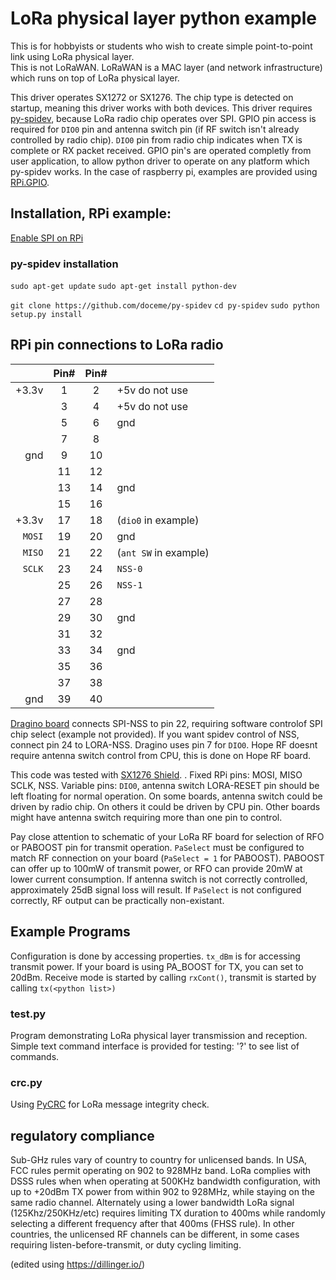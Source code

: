
    
# LoRa physical layer python example
This is for hobbyists or students who wish to create simple point-to-point link using LoRa physical layer.  
This is not LoRaWAN.
LoRaWAN is a MAC layer (and network infrastructure) which runs on top of LoRa physical layer.

This driver operates SX1272 or SX1276.  The chip type is detected on startup, meaning this driver works with both devices.
This driver requires [py-spidev](https://github.com/doceme/py-spidev), because LoRa radio chip operates over SPI.
GPIO pin access is required for `DIO0` pin and antenna switch pin (if RF switch isn't already controlled by radio chip).  `DIO0` pin from radio chip indicates when TX is complete or RX packet received.  GPIO pin's are operated completly from user application, to allow python driver to operate on any platform which py-spidev works.  In the case of raspberry pi, examples are provided using [RPi.GPIO](https://sourceforge.net/p/raspberry-gpio-python/wiki/BasicUsage/).
## Installation, RPi example:
[Enable SPI on RPi](https://www.raspberrypi-spy.co.uk/2014/08/enabling-the-spi-interface-on-the-raspberry-pi/)
### py-spidev installation
`sudo apt-get update`
`sudo apt-get install python-dev`

`git clone https://github.com/doceme/py-spidev`
`cd py-spidev`
`sudo python setup.py install`
## RPi pin connections to LoRa radio
|     | Pin#   | Pin#  | |
|----:|:------:|:-----:|:---- |
| +3.3v | 1 | 2 | +5v do not use|
|  | 3 | 4 | +5v do not use  |
|  | 5 | 6 | gnd
|  | 7 | 8 |
| gnd |9|10|
| |11|12|
| |13|14| gnd
| |15|16|
| +3.3v |17|18| (`dio0` in example)
| `MOSI` |19|20| gnd
| `MISO` |21|22| (`ant SW` in example)
| `SCLK` |23|24| `NSS-0` |
| |25|26| `NSS-1` |
| |27|28| |
| |29|30| gnd |
| |31|32| |
| |33|34| gnd|
| |35|36| |
| |37|38| |
| gnd |39|40| |

[Dragino board](http://wiki.dragino.com/index.php?title=Lora/GPS_HAT) connects SPI-NSS to pin 22, requiring software controlof SPI chip select (example not provided). If you want spidev control of NSS, connect pin 24 to LORA-NSS. Dragino uses pin 7 for `DIO0`.  Hope RF doesnt require antenna switch control from CPU, this is done on Hope RF board.

This code was tested with [SX1276 Shield](https://os.mbed.com/components/SX1276MB1xAS/).
.
Fixed RPi pins: MOSI, MISO SCLK, NSS.
Variable pins: `DIO0`, antenna switch
LORA-RESET pin should be left floating for normal operation.
On some boards, antenna switch could be driven by radio chip.  On others it could be driven by CPU pin.  Other boards might have antenna switch requiring more than one pin to control.

Pay close attention to schematic of your LoRa RF board for selection of RFO or PABOOST pin for transmit operation. `PaSelect` must be configured to match RF connection on your board (`PaSelect = 1` for PABOOST).  PABOOST can offer up to 100mW of transmit power, or RFO can provide 20mW at lower current consumption.
If antenna switch is not correctly controlled, approximately 25dB signal loss will result.  If `PaSelect` is not configured correctly, RF output can be practically non-existant.
## Example Programs
Configuration is done by accessing properties. `tx_dBm` is for accessing transmit power.  If your board is using PA_BOOST for TX, you can set to 20dBm. Receive mode is started by calling `rxCont()`, transmit is started by calling `tx(<python list>)`
### test.py
Program demonstrating LoRa physical layer transmission and reception.  Simple text command interface is provided for testing: '?' to see list of commands.
### crc.py
Using [PyCRC](https://pypi.python.org/pypi/PyCRC) for LoRa message integrity check.
## regulatory compliance
Sub-GHz rules vary of country to country for unlicensed bands.  In USA, FCC rules permit operating on 902 to 928MHz band.  LoRa complies with DSSS rules when when operating at 500KHz bandwidth configuration, with up to +20dBm TX power from within 902 to 928MHz, while staying on the same radio channel.  Alternately using a lower bandwidth LoRa signal (125Khz/250KHz/etc) requires limiting TX duration to 400ms while randomly selecting a different frequency after that 400ms (FHSS rule).
In other countries, the unlicensed RF channels can be different, in some cases requiring listen-before-transmit, or duty cycling limiting.

(edited using https://dillinger.io/)
